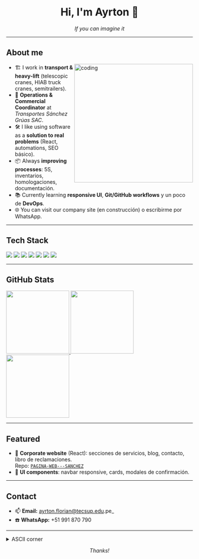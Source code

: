 <div align="center">

# Hi, I'm **Ayrton** 👋

<p>
  <em>If you can imagine it</em>
</p>

</div>

---

## About me
<img align="right" alt="coding" width="320" src="https://raw.githubusercontent.com/ayumuk/illustrations/main/coder-3.png"/>

- 🏗️ I work in **transport & heavy-lift** (telescopic cranes, HIAB truck cranes, semitrailers).
- 🧭 **Operations & Commercial Coordinator** at _Transportes Sánchez Grúas SAC_.
- 🛠️ I like using software as a **solution to real problems** (React, automations, SEO básico).
- 📦 Always **improving processes**: 5S, inventarios, homologaciones, documentación.
- 📚 Currently learning **responsive UI**, **Git/GitHub workflows** y un poco de **DevOps**.
- 🌐 You can visit our company site (en construcción) o escribirme por WhatsApp.

---

## Tech Stack
<p>
  <img src="https://img.shields.io/badge/React-20232A?logo=react&logoColor=61DAFB" />
  <img src="https://img.shields.io/badge/JavaScript-323330?logo=javascript" />
  <img src="https://img.shields.io/badge/HTML5-E34F26?logo=html5&logoColor=fff" />
  <img src="https://img.shields.io/badge/CSS3-1572B6?logo=css3&logoColor=fff" />
  <img src="https://img.shields.io/badge/Git-F05032?logo=git&logoColor=fff" />
  <img src="https://img.shields.io/badge/GitHub-181717?logo=github&logoColor=fff" />
  <img src="https://img.shields.io/badge/AWS-232F3E?logo=amazon-aws" />
</p>

---

## GitHub Stats

<a href="https://github.com/anuraghazra/github-readme-stats">
  <img height="170" src="https://github-readme-stats.vercel.app/api?username=AYRTONFLORIAN30&show_icons=true&count_private=true" />
</a>
<a href="https://github.com/anuraghazra/github-readme-stats">
  <img height="170" src="https://github-readme-stats.vercel.app/api/top-langs/?username=AYRTONFLORIAN30&layout=compact" />
</a>

<a href="https://github.com/denvercoder1/github-readme-streak-stats">
  <img height="170" src="https://streak-stats.demolab.com?user=AYRTONFLORIAN30" />
</a>

---

## Featured
- 🚚 **Corporate website** (React): secciones de servicios, blog, contacto, libro de reclamaciones.  
  Repo: [`PAGINA-WEB---SANCHEZ`](https://github.com/AYRTONFLORIAN30/PAGINA-WEB---SANCHEZ)
- 🧩 **UI components**: navbar responsive, cards, modales de confirmación.

---

## Contact
- 📫 **Email:** ayrton.florian@tecsup.edu.pe_
- ☎️ **WhatsApp:** +51 991 870 790

---

<details>
<summary>ASCII corner</summary>




    _____________
   /___________/|        _
  /___________/ |       | |
 /___________/  |       | |   _
|==========| |  |    ___| |__/ /
|  CRANE   | |  |   / _ \  _  /
|__________|/   |  | (_) | |\ \
|   ____   |   /    \___/|_| \_\
|  |____|  |  /
|__________| /
(__)    (__)/   <- hook




</details>

<div align="center">

_Thanks!_

</div>
